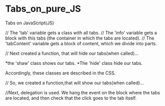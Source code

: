 # Tabs_on_pure_JS
Tabs on JavaScript(JS)

// The 'tab' variable gets a class with all tabs.
// The 'info' variable gets a block with this tabs (the container in which the tabs are located).
// The 'tabContent' variable gets a block of content, which we divide into parts.

// Next created a function, that will hide our tabs(when called)...

 *the 'shaw' class shows our tabs.
 *The 'hide' class hide our tabs.

 Accordingly, these classes are described in the CSS. 

 // So, we created a function,that will show our tabs(when called)...

//Next, delegation is used. We hang the event on the block where the tabs are located, and then check that the click goes to the tab itself.





